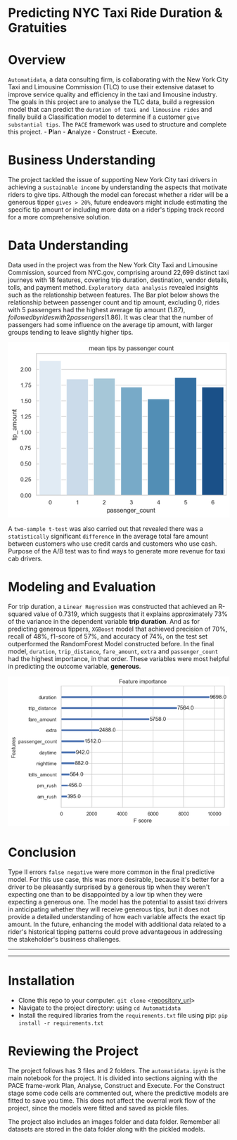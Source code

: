 # **Predicting NYC Taxi Ride Duration & Gratuities**
# Overview
`Automatidata`, a data consulting firm, is collaborating with the New York City Taxi and Limousine Commission (TLC) to use their extensive dataset to improve service quality and efficiency in the taxi and limousine industry. The goals in this project are to analyse the TLC data, build a regression model that can predict the `duration of taxi and limousine rides` and finally build a Classification model to determine if a customer `give substantial tips`. The `PACE` framework was used to structure and complete this project. - **P**lan - **A**nalyze - **C**onstruct - **E**xecute.

# Business Understanding
The project tackled the issue of supporting New York City taxi drivers in achieving a `sustainable income` by understanding the aspects that motivate riders to give tips. Although the model can forecast whether a rider will be a generous tipper `gives > 20%`, future endeavors might include estimating the specific tip amount or including more data on a rider's tipping track record for a more comprehensive solution.

# Data Understanding
Data used in the project was from the New York City Taxi and Limousine Commission, sourced from NYC.gov, comprising around 22,699 distinct taxi journeys with 18 features, covering trip duration, destination, vendor details, tolls, and payment method. `Exploratory data analysis` revealed insights such as the relationship between features. The Bar plot below shows the relationship between passenger count and tip amount, excluding 0, rides with 5 passengers had the highest average tip amount ($1.87), followed by rides with 2 passengers ($1.86). It was clear that the number of passengers had some influence on the average tip amount, with larger groups tending to leave slightly higher tips.


![Bar plot of passenger count v tip amount](images/passengerCount_tipAmount.png)

A `two-sample t-test` was also carried out that revealed there was a `statistically` significant `difference` in the average total fare amount between customers who use credit cards and customers who use cash. Purpose of the A/B test was to find ways to generate more revenue for taxi cab drivers. 

# Modeling and Evaluation
For trip duration, a `Linear Regression` was constructed that achieved an R-squared value of 0.7319, which suggests that it explains approximately 73% of the variance in the dependent variable **trip duration**. And as for predicting generous tippers, `XGBoost` model that achieved precision of 70%, recall of 48%, f1-score of 57%, and accuracy of 74%, on the test set outperformed the RandomForest Model constructed before. In the final model, `duration`, `trip_distance`, `fare_amount`, `extra` and `passenger_count` had the highest importance, in that order. These variables were most helpful in predicting the outcome variable, **generous**.


![Accuracy score of the models](images/importance_plot.png)

# Conclusion
Type II errors `false negative` were more common in the final predictive model. For this use case, this was more desirable, because it's better for a driver to be pleasantly surprised by a generous tip when they weren't expecting one than to be disappointed by a low tip when they were expecting a generous one. The model has the potential to assist taxi drivers in anticipating whether they will receive generous tips, but it does not provide a detailed understanding of how each variable affects the exact tip amount. In the future, enhancing the model with additional data related to a rider's historical tipping patterns could prove advantageous in addressing the stakeholder's business challenges.

----
----

# Installation
- Clone this repo to your computer. `git clone` <[repository_url](https://github.com/farahdahir/Automatidata)>
- Navigate to the project directory: using `cd Automatidata`
- Install the required libraries from the `requirements.txt` file using pip: `pip install -r requirements.txt`

# Reviewing the Project
The project follows has 3 files and 2 folders. The `automatidata.ipynb` is the main notebook for the project. It is divided into sections aigning with the PACE frame-work Plan, Analyse, Construct and Execute. For the Construct stage some code cells are commented out, where the predictive models are fitted to save you time. This does not affect the overral work flow of the project, since the models were fitted and saved as pickle files.

The project also includes an images folder and data folder. Remember all datasets are stored in the data folder along with the pickled models.